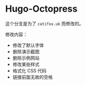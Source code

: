 # Hugo-Octopress <!-- omit in toc -->

这个分支是为了 `catifox.uk` 而修改的。

修改内容：

- 修改了默认字体
- 删除演示截图
- 删除示例网站
- 修改某些样式
- 格式化 CSS 代码
- 链接前面无故的空格
